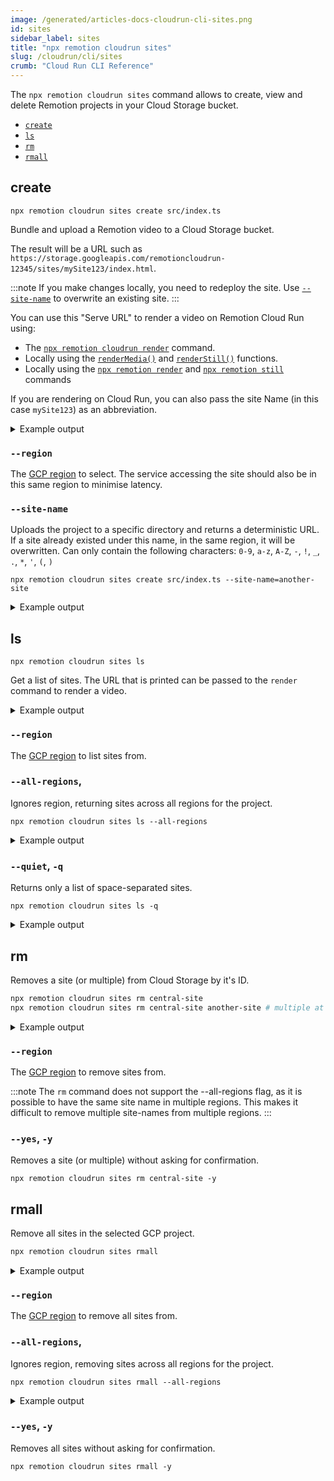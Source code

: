 ```yaml
---
image: /generated/articles-docs-cloudrun-cli-sites.png
id: sites
sidebar_label: sites
title: "npx remotion cloudrun sites"
slug: /cloudrun/cli/sites
crumb: "Cloud Run CLI Reference"
---
```


The `npx remotion cloudrun sites` command allows to create, view and delete Remotion projects in your Cloud Storage bucket.

- [`create`](#create)
- [`ls`](#ls)
- [`rm`](#rm)
- [`rmall`](#rmall)

## create

```
npx remotion cloudrun sites create src/index.ts
```

Bundle and upload a Remotion video to a Cloud Storage bucket.

The result will be a URL such as `https://storage.googleapis.com/remotioncloudrun-12345/sites/mySite123/index.html`.

:::note
If you make changes locally, you need to redeploy the site. Use [`--site-name`](#--site-name) to overwrite an existing site.
:::

You can use this "Serve URL" to render a video on Remotion Cloud Run using:

- The [`npx remotion cloudrun render`](/docs/cloudrun/cli/render) command.
- Locally using the [`renderMedia()`](/docs/renderer/render-media) and [`renderStill()`](/docs/renderer/render-still) functions.
- Locally using the [`npx remotion render`](/docs/cli) and [`npx remotion still`](/docs/cli) commands

If you are rendering on Cloud Run, you can also pass the site Name (in this case `mySite123`) as an abbreviation.

<details>
<summary>
Example output
</summary>
<pre>
(1/3) [====================] Bundled video 3975ms<br/>
(2/3) [====================] Created bucket 457ms<br/>
(3/3) [====================] Uploaded to GCP Storage Bucket 25118ms<br/>
<br/>
Deployed to GCP Cloud Storage!<br/><br/>
Site:            mySite123<br/>
Bucket:          remotioncloudrun-12345<br/>
Region:          us-east1<br/>
Serve Url:       https://storage.googleapis.com/remotioncloudrun-12345/sites/mySite123/index.html<br/>
</pre>
</details>

### `--region`

The [GCP region](/docs/cloudrun/region-selection) to select. The service accessing the site should also be in this same region to minimise latency.

### `--site-name`

Uploads the project to a specific directory and returns a deterministic URL. If a site already existed under this name, in the same region, it will be overwritten. Can only contain the following characters: `0-9`, `a-z`, `A-Z`, `-`, `!`, `_`, `.`, `*`, `'`, `(`, `)`

```
npx remotion cloudrun sites create src/index.ts --site-name=another-site
```

<details>
<summary>
Example output
</summary>
<pre>
(1/3) [====================] Bundled video 3975ms<br/>
(2/3) [====================] Created bucket 457ms<br/>
(3/3) [====================] Uploaded to Cloud Storage 25118ms<br/>
<br/>
Deployed to GCP Cloud Storage!<br/><br/>
Site:            another-site<br/>
Bucket:          remotioncloudrun-12345<br/>
Region:          us-east1<br/>
Serve Url:       https://storage.googleapis.com/remotioncloudrun-12345/sites/another-site/index.html<br/>
</pre>
</details>

## ls

```
npx remotion cloudrun sites ls
```

Get a list of sites. The URL that is printed can be passed to the `render` command to render a video.

<details>
<summary>
Example output
</summary>
<pre>
2 sites in us-east1, in the remotion-example project.<br/><br/>
Site:            another-site<br/>
Bucket:          remotioncloudrun-12345<br/>
Region:          us-east1<br/>
Serve Url:       https://storage.googleapis.com/remotioncloudrun-12345/sites/another-site/index.html<br/><br/>
Site:            test-site<br/>
Bucket:          remotioncloudrun-12345<br/>
Region:          us-east1<br/>
Serve Url:       https://storage.googleapis.com/remotioncloudrun-12345/sites/test-site/index.html<br/>
</pre>
</details>

### `--region`

The [GCP region](/docs/cloudrun/region-selection) to list sites from.

### `--all-regions`,

Ignores region, returning sites across all regions for the project.

```
npx remotion cloudrun sites ls --all-regions
```

<details>
<summary>
Example output
</summary>
<pre>
3 sites in all regions, in the remotion-example project.<br/><br/>
Site:            another-site<br/>
Bucket:          remotioncloudrun-12345<br/>
Region:          us-east1<br/>
Serve Url:       https://storage.googleapis.com/remotioncloudrun-12345/sites/another-site/index.html<br/><br/>
Site:            test-site<br/>
Bucket:          remotioncloudrun-12345<br/>
Region:          us-east1<br/>
Serve Url:       https://storage.googleapis.com/remotioncloudrun-12345/sites/test-site/index.html<br/><br/>
Site:            central-site<br/>
Bucket:          remotioncloudrun-abcdefgh<br/>
Region:          us-central1<br/>
Serve Url:       https://storage.googleapis.com/remotioncloudrun-abcdefgh/sites/central-site/index.html
</pre>
</details>

### `--quiet`, `-q`

Returns only a list of space-separated sites.

```
npx remotion cloudrun sites ls -q
```

<details>
<summary>
Example output
</summary>
<pre>
another-site test-site central-site<br/>
</pre>
</details>

## rm

Removes a site (or multiple) from Cloud Storage by it's ID.

```bash
npx remotion cloudrun sites rm central-site
npx remotion cloudrun sites rm central-site another-site # multiple at once
```

<details>
<summary>
Example output
</summary>
<pre>
Site:            central-site<br/>
Bucket:          remotioncloudrun-abcdefgh<br/>
Region:          us-central1<br/>
Serve Url:       https://storage.googleapis.com/remotioncloudrun-abcdefgh/sites/central-site/index.html<br/><br/>
Delete? (Y/n) Y<br/>
Deleted site central-site from bucket remotioncloudrun-abcdefgh.
<br/>
</pre>
</details>

### `--region`

The [GCP region](/docs/cloudrun/region-selection) to remove sites from.

:::note
The `rm` command does not support the --all-regions flag, as it is possible to have the same site name in multiple regions. This makes it difficult to remove multiple site-names from multiple regions.
:::

### `--yes`, `-y`

Removes a site (or multiple) without asking for confirmation.

```
npx remotion cloudrun sites rm central-site -y
```

## rmall

Remove all sites in the selected GCP project.

```bash
npx remotion cloudrun sites rmall
```

<details>
<summary>
Example output
</summary>
<pre>
Retrieving sites in us-east1.<br/><br/>
Site:            another-site<br/>
Bucket:          remotioncloudrun-12345<br/>
Region:          us-east1<br/>
Serve Url:       https://storage.googleapis.com/remotioncloudrun-12345/sites/another-site/index.html<br/><br/>
Delete? (Y/n) n<br/>
Skipping site - another-site.<br/><br/><br/>
Site:            test-site<br/>
Bucket:          remotioncloudrun-12345<br/>
Region:          us-east1<br/>
Serve Url:       https://storage.googleapis.com/remotioncloudrun-12345/sites/test-site/index.html<br/><br/>
Delete? (Y/n) n<br/>
Skipping site - test-site.
</pre>
</details>

### `--region`

The [GCP region](/docs/cloudrun/region-selection) to remove all sites from.

### `--all-regions`,

Ignores region, removing sites across all regions for the project.

```
npx remotion cloudrun sites rmall --all-regions
```

<details>
<summary>
Example output
</summary>
<pre>
Retrieving sites in all regions.<br/><br/>
Site:            another-site<br/>
Bucket:          remotioncloudrun-12345<br/>
Region:          us-east1<br/>
Serve Url:       https://storage.googleapis.com/remotioncloudrun-12345/sites/another-site/index.html<br/><br/>
Delete? (Y/n) n<br/>
Skipping site - another-site.<br/><br/><br/>
Site:            test-site<br/>
Bucket:          remotioncloudrun-12345<br/>
Region:          us-east1<br/>
Serve Url:       https://storage.googleapis.com/remotioncloudrun-12345/sites/test-site/index.html<br/><br/>
Delete? (Y/n) n<br/>
Skipping site - test-site.<br/><br/><br/>
Site:            central-site<br/>
Bucket:          remotioncloudrun-abcdefgh<br/>
Region:          us-central1<br/>
Serve Url:       https://storage.googleapis.com/remotioncloudrun-abcdefgh/sites/central-site/index.html<br/><br/>
Delete? (Y/n) n<br/>
Skipping site - central-site.
</pre>
</details>

### `--yes`, `-y`

Removes all sites without asking for confirmation.

```
npx remotion cloudrun sites rmall -y
```
